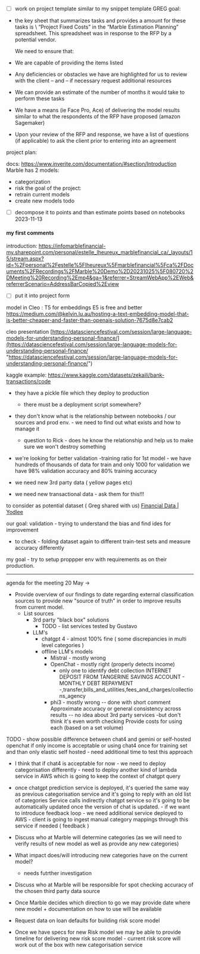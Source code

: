 
- [ ] work on project template similar to my snippet template
GREG goal: 

- the key sheet that summarizes tasks and provides a amount for these tasks is \  “Project  Fixed Costs” in the “Marble Estimation Planning” spreadsheet. 
  This spreadsheet was in response to the RFP by a potential vendor.  
  
  We need to ensure that:
- We are capable of providing the items listed
- Any deficiencies or obstacles we have are highlighted for us to review with the client – and – if necessary request additional resources
- We can provide an estimate of the number of months it would take to perform these tasks
- We have a means (ie Face Pro, Ace) of delivering the model results similar to what the respondents of the RFP have proposed (amazon Sagemaker)
- Upon your review of the RFP and response, we have a list of questions (if applicable) to ask the client prior to entering into an agreement


project plan:

docs:
https://www.inverite.com/documentation/#section/Introduction
Marble has 2 models:
- categorization
- risk 
the goal of the project:
- retrain current models
- create new models
todo
- [ ] decompose it to points and than estimate points based on notebooks 2023-11-13

#### my first comments

introduction: https://infomarblefinancial-my.sharepoint.com/personal/estelle_lheureux_marblefinancial_ca/_layouts/15/stream.aspx?id=%2Fpersonal%2Festelle%5Flheureux%5Fmarblefinancial%5Fca%2FDocuments%2FRecordings%2FMarble%20Demo%2D20231025%5F080720%2DMeeting%20Recording%2Emp4&ga=1&referrer=StreamWebApp%2EWeb&referrerScenario=AddressBarCopied%2Eview

- [ ] put it into project form

model in Cleo : T5 for embeddings 
E5 is free and better https://medium.com/@kelvin.lu.au/hosting-a-text-embedding-model-that-is-better-cheaper-and-faster-than-openais-solution-7675d8e7cab2

cleo presentation
[https://datasciencefestival.com/session/large-language-models-for-understanding-personal-finance/](https://datasciencefestival.com/session/large-language-models-for-understanding-personal-finance/ "https://datasciencefestival.com/session/large-language-models-for-understanding-personal-finance/")

kaggle example:
https://www.kaggle.com/datasets/zekaili/bank-transactions/code




- they have a pickle file which they deploy to production
	- there must be a deployment script somewhere?
- they don't know what is the relationship between notebooks / our sources and prod env. - we need to find out what exists and how to manage it
	- question to Rick - does he know the relationship and help us to make sure we won't destroy something


- we're looking for better validation -training ratio for 1st model - we have hundreds of  thousands of data for train and only 1000 for validation we have 98% validation accuracy and 80% training accuracy
- we need new 3rd party data ( yellow pages etc) 
- we need new transactional data - ask them for this!!!

to consider  as potential dataset ( Greg shared with us)
[Financial Data | Yodlee](https://www.yodlee.com/financial-data "https://www.yodlee.com/financial-data")

our goal: validation - trying to understand the bias and find ides for improvement

- to check - folding dataset again to different train-test sets and measure accuracy differently

my goal - try to setup proppper env with requirements as on their production.



-------------------
agenda for the meeting 20 May ->

- Provide overview of our findings to date regarding external classification sources to provide new "source of truth" in order to improve results from current model.
	- List sources
		- 3rd party "black box" solutions
			- TODO - list services tested by Gustavo
		- LLM's
			- chatgpt 4 - almost 100% fine ( some discrepancies in multi level categories ) 
			- offline LLM's models
				- Mistral - mostly wrong
				- OpenChat - mostly right (properly detects income)
					- only one to identify debt collection INTERNET DEPOSIT FROM TANGERINE SAVINGS ACCOUNT - MONTHLY DEBT REPAYMENT -,transfer,bills_and_utilities,fees_and_charges/collections_agency
				- phi3 - mostly wrong
-- done with short comment Approximate accuracy or general consistency across results
-- no idea about 3rd party services -but don't think it's even worth checking Provide costs for using each (based on a set volume)

TODO - show possible difference between chat4 and gemini or self-hosted openchat if only income is acceptable or using chat4 once for training set and than only elastic self hosted - need additional time to test this approach

- I think that if chat4 is acceptable for now - we need to deploy categorisation differently - need to deploy another kind of lambda service in AWS which is going to keep the context of chatgpt query 
- once chatgpt prediction service is deployed, it's queried the same way as previous categorisation service and it's going to reply with an old list of categories
  Service calls indirectly chatgpt service so it's going to be automatically updated once the version of chat is updated. 
	  - if we want to introduce feedback loop - we need additional service deployed to AWS - client is going to ingest manual category mappings through this service if needed ( feedback )

- Discuss who at Marble will determine categories (as we will need to verify results of new model as well as provide any new categories)

 - What impact does/will introducing new categories have on the current model? 
	 - needs futrther investigation 
- Discuss who at Marble will be responsible for spot checking accuracy of the chosen third party data source
- Once Marble decides which direction to go we may provide date where new model + documentation on how to use will be available
- Request data on loan defaults for building risk score model 
 - Once we have specs for new Risk model we may be able to provide timeline for delivering new risk score model - current risk score will work out of the box with new categorisation service 

